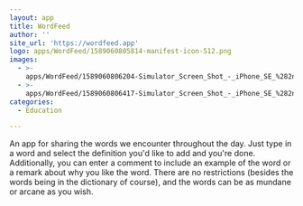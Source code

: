 ```yaml
---
layout: app
title: WordFeed
author: ''
site_url: 'https://wordfeed.app'
logo: apps/WordFeed/1589060805814-manifest-icon-512.png
images:
  - >-
    apps/WordFeed/1589060806204-Simulator_Screen_Shot_-_iPhone_SE_%282nd_generation%29_-_2020-05-09_at_12.15.26.png
  - >-
    apps/WordFeed/1589060806417-Simulator_Screen_Shot_-_iPhone_SE_%282nd_generation%29_-_2020-05-09_at_12.16.09.png
categories:
  - Education

---
```

An app for sharing the words we encounter throughout the day. Just type in a word and select the definition you'd like to add and you're done. Additionally, you can enter a comment to include an example of the word or a remark about why you like the word. There are no restrictions (besides the words being in the dictionary of course), and the words can be as mundane or arcane as you wish.
